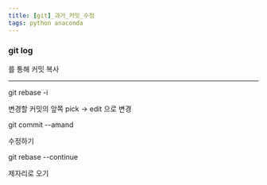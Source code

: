 ```yaml
---
title: [git]_과거_커밋_수정
tags: python anaconda
---
```


### git log

를 통해 커밋 복사

<!--more-->

---

git rebase -i

변경할 커밋의 앞쪽 pick -> edit 으로 변경

git commit --amand

수정하기

git rebase --continue

제자리로 오기
